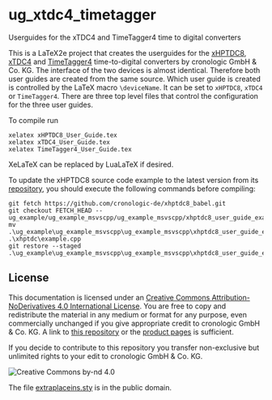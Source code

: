 # ug_xtdc4_timetagger
Userguides for the xTDC4 and TimeTagger4 time to digital converters

This is a LaTeX2e project that creates the userguides for the [xHPTDC8](https://www.cronologic.de/products/tdcs/xhptdc8-pcie), [xTDC4](https://www.cronologic.de/products/tdcs/xtdc4-pcie) and [TimeTagger4](https://www.cronologic.de/products/tdcs/timetagger) time-to-digital converters by cronologic GmbH & Co. KG.
The interface of the two devices is almost identical. Therefore both user guides are created from the same source. Which user guide is created is controlled by the LaTeX macro `\deviceName`. It can be set to `xHPTDC8`, `xTDC4` or `TimeTagger4`. There are three top level files that control the configuration for the three user guides. 

To compile run
```shell
xelatex xHPTDC8_User_Guide.tex
xelatex xTDC4_User_Guide.tex
xelatex TimeTagger4_User_Guide.tex
```
XeLaTeX can be replaced by LuaLaTeX if desired.

To update the xHPTDC8 source code example to the latest version from its [repository](https://github.com/cronologic-de/xhptdc8_babel/tree/main/ug_example), you should execute the following commands before compiling:
```shell
git fetch https://github.com/cronologic-de/xhptdc8_babel.git
git checkout FETCH_HEAD -- ug_example/ug_example_msvscpp/ug_example_msvscpp/xhptdc8_user_guide_example.cpp
mv .\ug_example\ug_example_msvscpp\ug_example_msvscpp\xhptdc8_user_guide_example.cpp .\xhptdc\example.cpp
git restore --staged .\ug_example\ug_example_msvscpp\ug_example_msvscpp\xhptdc8_user_guide_example.cpp
```

## License
This documentation is licensed under an [Creative Commons Attribution-NoDerivatives 4.0 International License](https://creativecommons.org/licenses/by-nd/4.0/).
You are free to copy and redistribute the material in any medium or format for any purpose, even commercially unchanged if you give appropriate credit to cronologic GmbH & Co. KG. A link to [this repository](https://github.com/cronologic-de/ug_xhptdc8 ) or the [product pages](https://www.cronologic.de/products/products-overview#tdcdata) is sufficient.

If you decide to contribute to this repository you transfer non-exclusive but unlimited rights to your edit to cronologic GmbH & Co. KG.

![Creative Commons by-nd 4.0](https://i.creativecommons.org/l/by-nd/4.0/88x31.png)

The file [extraplaceins.sty](extraplaceins.sty) is in the public domain.
